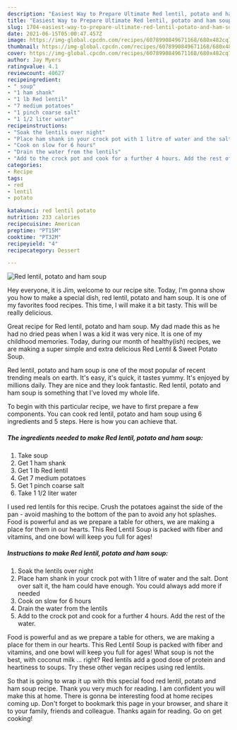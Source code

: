 ```yaml
---
description: "Easiest Way to Prepare Ultimate Red lentil, potato and ham soup"
title: "Easiest Way to Prepare Ultimate Red lentil, potato and ham soup"
slug: 1704-easiest-way-to-prepare-ultimate-red-lentil-potato-and-ham-soup
date: 2021-06-15T05:00:47.457Z
image: https://img-global.cpcdn.com/recipes/6078990849671168/680x482cq70/red-lentil-potato-and-ham-soup-recipe-main-photo.jpg
thumbnail: https://img-global.cpcdn.com/recipes/6078990849671168/680x482cq70/red-lentil-potato-and-ham-soup-recipe-main-photo.jpg
cover: https://img-global.cpcdn.com/recipes/6078990849671168/680x482cq70/red-lentil-potato-and-ham-soup-recipe-main-photo.jpg
author: Jay Myers
ratingvalue: 4.1
reviewcount: 40627
recipeingredient:
- " soup"
- "1 ham shank"
- "1 lb Red lentil"
- "7 medium potatoes"
- "1 pinch coarse salt"
- "1 1/2 liter water"
recipeinstructions:
- "Soak the lentils over night"
- "Place ham shank in your crock pot with 1 litre of water and the salt. Dont over salt it, the ham could have  enough. You could always add more if needed"
- "Cook on slow for 6 hours"
- "Drain the water from the lentils"
- "Add to the crock pot and cook for a further 4 hours. Add the rest of the water."
categories:
- Recipe
tags:
- red
- lentil
- potato

katakunci: red lentil potato 
nutrition: 233 calories
recipecuisine: American
preptime: "PT15M"
cooktime: "PT32M"
recipeyield: "4"
recipecategory: Dessert

---
```



![Red lentil, potato and ham soup](https://img-global.cpcdn.com/recipes/6078990849671168/680x482cq70/red-lentil-potato-and-ham-soup-recipe-main-photo.jpg)

Hey everyone, it is Jim, welcome to our recipe site. Today, I'm gonna show you how to make a special dish, red lentil, potato and ham soup. It is one of my favorites food recipes. This time, I will make it a bit tasty. This will be really delicious.

Great recipe for Red lentil, potato and ham soup. My dad made this as he had no dried peas when I was a kid it was very nice. It is one of my childhood memories. Today, during our month of healthy(ish) recipes, we are making a super simple and extra delicious Red Lentil &amp; Sweet Potato Soup.

Red lentil, potato and ham soup is one of the most popular of recent trending meals on earth. It's easy, it's quick, it tastes yummy. It's enjoyed by millions daily. They are nice and they look fantastic. Red lentil, potato and ham soup is something that I've loved my whole life.


To begin with this particular recipe, we have to first prepare a few components. You can cook red lentil, potato and ham soup using 6 ingredients and 5 steps. Here is how you can achieve that.

<!--inarticleads1-->

##### The ingredients needed to make Red lentil, potato and ham soup:

1. Take  soup
1. Get 1 ham shank
1. Get 1 lb Red lentil
1. Get 7 medium potatoes
1. Get 1 pinch coarse salt
1. Take 1 1/2 liter water


I used red lentils for this recipe. Crush the potatoes against the side of the pan - avoid mashing to the bottom of the pan to avoid any hot splashes. Food is powerful and as we prepare a table for others, we are making a place for them in our hearts. This Red Lentil Soup is packed with fiber and vitamins, and one bowl will keep you full for ages! 

<!--inarticleads2-->

##### Instructions to make Red lentil, potato and ham soup:

1. Soak the lentils over night
1. Place ham shank in your crock pot with 1 litre of water and the salt. Dont over salt it, the ham could have  enough. You could always add more if needed
1. Cook on slow for 6 hours
1. Drain the water from the lentils
1. Add to the crock pot and cook for a further 4 hours. Add the rest of the water.


Food is powerful and as we prepare a table for others, we are making a place for them in our hearts. This Red Lentil Soup is packed with fiber and vitamins, and one bowl will keep you full for ages! What soup is not the best, with coconut milk … right? Red lentils add a good dose of protein and heartiness to soups. Try these other vegan recipes using red lentils. 

So that is going to wrap it up with this special food red lentil, potato and ham soup recipe. Thank you very much for reading. I am confident you will make this at home. There is gonna be interesting food at home recipes coming up. Don't forget to bookmark this page in your browser, and share it to your family, friends and colleague. Thanks again for reading. Go on get cooking!
